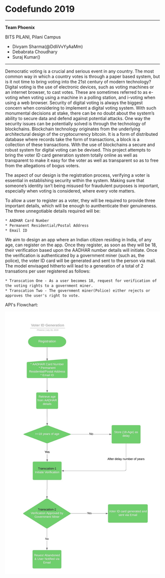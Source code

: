 # Codefundo 2019
---
**Team Phoenix**

BITS PILANI, Pilani Campus
* Divyam Sharma(@DdIiVvYyAaMm)
* Debabrata Choudhary
* Suraj Kumar()
---
Democratic voting is a crucial and serious event in any country. The most common way in which
a country votes is through a paper based system, but is it not time to bring voting into the 21st
century of modern technology? Digital voting is the use of electronic devices, such as voting
machines or an internet browser, to cast votes. These are sometimes referred to as e-voting when
voting using a machine in a polling station, and i-voting when using a web browser.
Security of digital voting is always the biggest concern when considering to implement a digital
voting system. With such monumental decisions at stake, there can be no doubt about the
system’s ability to secure data and defend against potential attacks. One way the security issues
can be potentially solved is through the technology of blockchains.
Blockchain technology originates from the underlying architectural design of the cryptocurrency
bitcoin. It is a form of distributed database where records take the form of transactions, a block is
a collection of these transactions. With the use of blockchains a secure and robust system for digital voting can be devised. This project attempts to bring the voter ID card generation system totally online as well as transparent to make it easy for the voter as well as transparent so as to free from the allegations of bogus voters.

The aspect of our design is the registration process, verifying a voter is essential in
establishing security within the system. Making sure that someone’s identity isn’t being misused
for fraudulent purposes is important, especially when voting is considered, where every vote
matters.

To allow a user to register as a voter, they will be required to provide three important details, which will be enough to aunthenticate their genuineness. The three unnegotiable details required will be:
```
* AADHAR Card Number
* Permanent Residential/Postal Address
* Email ID
```

We aim to design an app where an Indian citizen residing in India, of any age, can register on the app. Once they register, as 
soon as they will be 18, their verification based upon the AADHAR number details will initiate. Once the verification is authenticated 
by a government miner (such as, the police), the voter ID card will be generated and sent to the person via mail. The model envisaged hitherto will lead to a generation  of a total of 2 transations per user registered as follows:
```
* Transcation One - As a user becomes 18, request for verification of the voting rights to a government miner.
* Transcation Two - The government miner(Police) either rejects or approves the user's right to vote.
```
API's Flowchart:

![](images/Voter%20ID%20Generation.jpeg)

